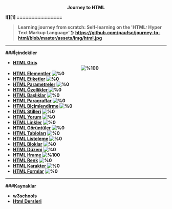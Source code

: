<p align="center"><b>Journey to HTML </p>
![][1]
===============

>Learning journey from scratch: Self-learning on the 'HTML: Hyper Text Markup Language' 
[1]: https://github.com/paufsc/journey-to-html/blob/master/assets/img/html.jpg


-------------------
###İçindekiler

* [HTML Giriş](./docs/tr/HTML.md) <center>![%100](http://progressed.io/bar/100)</center>
* [HTML Elementler]()                               ![%0](http://progressed.io/bar/0)
* [HTML Etiketler]()   ![%0](http://progressed.io/bar/0)
* [HTML Parametreler]() ![%0](http://progressed.io/bar/0)
* [HTML Özellikler]() ![%0](http://progressed.io/bar/0)
* [HTML Başlıklar]() ![%0](http://progressed.io/bar/0)
* [HTML Paragraflar]() ![%0](http://progressed.io/bar/0)
* [HTML Biçimlendirme]() ![%0](http://progressed.io/bar/0)
* [HTML Stilleri]() ![%0](http://progressed.io/bar/0)
* [HTML Yorum]() ![%0](http://progressed.io/bar/0)
* [HTML Linkler]() ![%0](http://progressed.io/bar/0)
* [HTML Görüntüler]() ![%0](http://progressed.io/bar/0)
* [HTML Tabloları]() ![%0](http://progressed.io/bar/0)
* [HTML Listeleme]() ![%0](http://progressed.io/bar/0)
* [HTML Bloklar]() ![%0](http://progressed.io/bar/0)
* [HTML Düzeni]() ![%0](http://progressed.io/bar/0)
* [HTML Iframe](./docs/tr/iframe)    ![%100](http://progressed.io/bar/100)
* [HTML Renk]() ![%0](http://progressed.io/bar/0)
* [HTML Karakter]() ![%0](http://progressed.io/bar/0)
* [HTML Formlar]() ![%0](http://progressed.io/bar/0)


-----------------------
###Kaynaklar

* [w3schools](http://www.w3schools.com/html/)
* [Html Dersleri](http://www.htmldersleri.org/)




[1]: https://github.com/paufsc/journey-to-html/blob/master/assets/img/html.jpg
